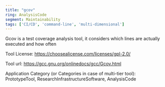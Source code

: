 ```yaml
---
title: "gcov"
ring: AnalysisCode
segment: Maintainability
tags: ['CI/CD', 'command-line', 'multi-dimensional']
---
```

Gcov is a test coverage analysis tool, it considers which lines are actually executed and how often

Tool License: https://choosealicense.com/licenses/gpl-2.0/

Tool url: https://gcc.gnu.org/onlinedocs/gcc/Gcov.html

Application Category (or Categories in case of multi-tier tool): PrototypeTool, ResearchInfrastructureSoftware, AnalysisCode
